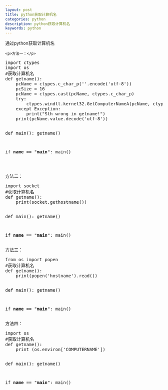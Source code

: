 ```yaml
---
layout: post
title: python获取计算机名
categories: python
description: python获取计算机名
keywords: python
---
```


通过python获取计算机名

    <p>方法一：</p>
<div class="cnblogs_Highlighter">
<pre class="brush:python;gutter:true;">import ctypes
import os
#获取计算机名
def getname():
    pcName = ctypes.c_char_p(''.encode('utf-8'))
    pcSize = 16
    pcName = ctypes.cast(pcName, ctypes.c_char_p)
    try:
        ctypes.windll.kernel32.GetComputerNameA(pcName, ctypes.byref(ctypes.c_int(pcSize)))
    except Exception:
        print("Sth wrong in getname!")
    print(pcName.value.decode('utf-8'))

def main():
    getname()

if __name__ == "__main__":
    main()
</pre>
</div>
<p>&nbsp;</p>
<p>方法二：</p>
<div class="cnblogs_Highlighter">
<pre class="brush:python;gutter:true;">import socket
#获取计算机名
def getname():
    print(socket.gethostname())

def main():
    getname()


if __name__ == "__main__":
    main()
</pre>
</div>
<p>方法三：</p>
<div class="cnblogs_Highlighter">
<pre class="brush:python;gutter:true;">from os import popen
#获取计算机名
def getname():
    print(popen('hostname').read())

def main():
    getname()


if __name__ == "__main__":
    main()
</pre>
</div>
<p>方法四：</p>
<div class="cnblogs_Highlighter">
<pre class="brush:python;gutter:true;">import os
#获取计算机名
def getname():
    print (os.environ['COMPUTERNAME'])

def main():
    getname()


if __name__ == "__main__":
    main()
</pre>
</div>
<p>　　</p>
    